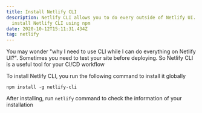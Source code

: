 ```yaml
---
title: Install Netlify CLI
description: Netlify CLI allows you to do every outside of Netlify UI. You can
  install Netlify CLI using npm
date: 2020-10-12T15:11:31.434Z
tag: netlify
---
```

You may wonder "why I need to use CLI while I can do everything on Netlify UI?". Sometimes you need to test your site before deploying. So Netlify CLI is a useful tool for your CI/CD workflow

To install Netlify CLI, you run the following command to install it globally

```
npm install -g netlify-cli
```

After installing, run `netlify` command to check the information of your installation
